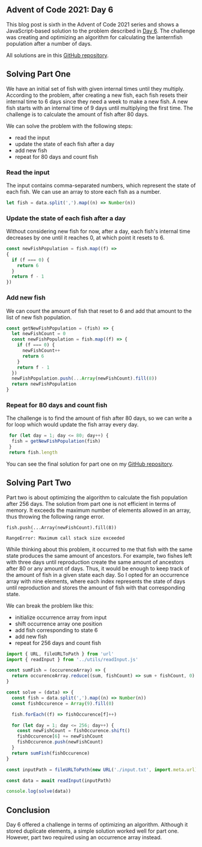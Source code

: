 ## Advent of Code 2021: Day 6

This blog post is sixth in the Advent of Code 2021 series and shows a JavaScript-based solution to the problem described in [Day 6](https://adventofcode.com/2021/day/6). The challenge was creating and optimizing an algorithm for calculating the lanternfish population after a number of days.

All solutions are in this [GitHub repository](https://github.com/mancristiana/advent-of-code-2021).

## Solving Part One
We have an initial set of fish with given internal times until they multiply. 
According to the problem, after creating a new fish, each fish resets their internal time to 6 days since they need a week to make a new fish. A new fish starts with an internal time of 9 days until multiplying the first time. The challenge is to calculate the amount of fish after 80 days.

We can solve the problem with the following steps:
- read the input
- update the state of each fish after a day
- add new fish
- repeat for 80 days and count fish

### Read the input
The input contains comma-separated numbers, which represent the state of each fish. 
We can use an array to store each fish as a number.
```js
let fish = data.split(',').map((n) => Number(n))
```

### Update the state of each fish after a day
Without considering new fish for now, after a day, each fish's internal time decreases by one until it reaches 0, at which point it resets to 6.
```js
const newFishPopulation = fish.map((f) => 
{
  if (f === 0) {
    return 6
  }
  return f - 1
})
```

### Add new fish
We can count the amount of fish that reset to 6 and add that amount to the list of new fish population.
```js
const getNewFishPopulation = (fish) => {
  let newFishCount = 0
  const newFishPopulation = fish.map((f) => {
    if (f === 0) {
      newFishCount++
      return 6
    }
    return f - 1
  })
  newFishPopulation.push(...Array(newFishCount).fill(8))
  return newFishPopulation
}
```
### Repeat for 80 days and count fish
The challenge is to find the amount of fish after 80 days, so we can write a for loop which would update the fish array every day.

```js
 for (let day = 1; day <= 80; day++) {
  fish = getNewFishPopulation(fish)
 }
 return fish.length
```

You can see the final solution for part one on my [GitHub repository](https://github.com/mancristiana/advent-of-code-2021/blob/main/src/day-06-lanternfish/one.js).

## Solving Part Two
Part two is about optimizing the algorithm to calculate the fish population after 256 days. The solution from part one is not efficient in terms of memory. It exceeds the maximum number of elements allowed in an array, thus throwing the following range error.
```
fish.push(...Array(newFishCount).fill(8))
         ^
RangeError: Maximum call stack size exceeded
```
While thinking about this problem, it occurred to me that fish with the same state produces the same amount of ancestors. For example, two fishes left with three days until reproduction create the same amount of ancestors after 80 or any amount of days. 
Thus, it would be enough to keep track of the amount of fish in a given state each day. So I opted for an occurrence array with nine elements, where each index represents the state of days until reproduction and stores the amount of fish with that corresponding state.

We can break the problem like this:
- initialize occurrence array from input
- shift occurrence array one position
- add fish corresponding to state 6
- add new fish
- repeat for 256 days and count fish

```js
import { URL, fileURLToPath } from 'url'
import { readInput } from '../utils/readInput.js'

const sumFish = (occurenceArray) => {
  return occurenceArray.reduce((sum, fishCount) => sum + fishCount, 0)
}

const solve = (data) => {
  const fish = data.split(',').map((n) => Number(n))
  const fishOccurence = Array(9).fill(0)

  fish.forEach((f) => fishOccurence[f]++)

  for (let day = 1; day <= 256; day++) {
    const newFishCount = fishOccurence.shift()
    fishOccurence[6] += newFishCount
    fishOccurence.push(newFishCount)
  }
  return sumFish(fishOccurence)
}

const inputPath = fileURLToPath(new URL('./input.txt', import.meta.url))

const data = await readInput(inputPath)

console.log(solve(data))

```

## Conclusion
Day 6 offered a challenge in terms of optimizing an algorithm. Although it stored duplicate elements, a simple solution worked well for part one. However, part two required using an occurrence array instead.